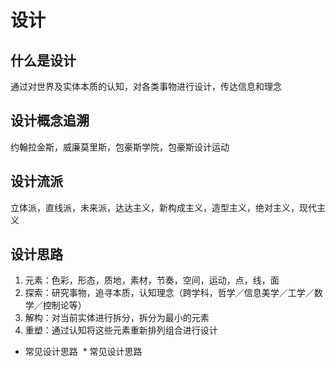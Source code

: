 # 设计
## 什么是设计
通过对世界及实体本质的认知，对各类事物进行设计，传达信息和理念
## 设计概念追溯
约翰拉金斯，威廉莫里斯，包豪斯学院，包豪斯设计运动
## 设计流派
立体派，直线派，未来派，达达主义，新构成主义，造型主义，绝对主义，现代主义
## 设计思路
1. 元素：色彩，形态，质地，素材，节奏，空间，运动，点，线，面
2. 探索：研究事物，追寻本质，认知理念（跨学科，哲学／信息美学／工学／数学／控制论等）
3. 解构：对当前实体进行拆分，拆分为最小的元素
4. 重塑：通过认知将这些元素重新排列组合进行设计
* 常见设计思路
  * 常见设计思路
